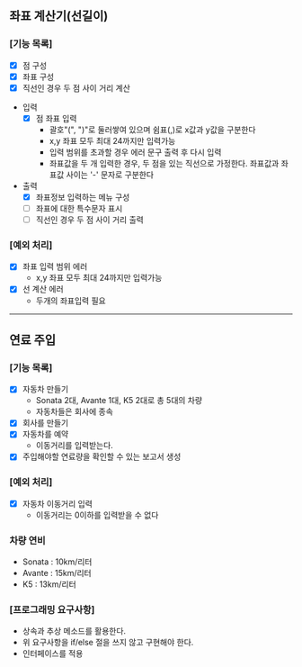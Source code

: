 ## 좌표 계산기(선길이)

### [기능 목록]

* [x] 점 구성
* [x] 좌표 구성
* [x] 직선인 경우 두 점 사이 거리 계산

- 입력
    * [x] 점 좌표 입력
        - 괄호"(", ")"로 둘러쌓여 있으며 쉼표(,)로 x값과 y값을 구분한다
        - x,y 좌표 모두 최대 24까지만 입력가능
        - 입력 범위를 초과할 경우 에러 문구 출력 후 다시 입력
        - 좌표값을 두 개 입력한 경우, 두 점을 있는 직선으로 가정한다. 좌표값과 좌표값 사이는 '-' 문자로 구분한다

- 출력
    * [x] 좌표정보 입력하는 메뉴 구성
    * [ ] 좌표에 대한 특수문자 표시
    * [ ] 직선인 경우 두 점 사이 거리 출력

### [예외 처리]

* [x] 좌표 입력 범위 에러
    - x,y 좌표 모두 최대 24까지만 입력가능
* [x] 선 계산 에러
    - 두개의 좌표입력 필요

----

## 연료 주입

### [기능 목록]

* [x] 자동차 만들기
    - Sonata 2대, Avante 1대, K5 2대로 총 5대의 차량
    - 자동차들은 회사에 종속
* [x] 회사를 만들기
* [x] 자동차를 예약
    - 이동거리를 입력받는다.
* [x] 주입해야할 연료량을 확인할 수 있는 보고서 생성

### [예외 처리]

* [x] 자동차 이동거리 입력
    - 이동거리는 0이하를 입력받을 수 없다

### 차량 연비

* Sonata : 10km/리터
* Avante : 15km/리터
* K5 : 13km/리터

### [프로그래밍 요구사항]

- 상속과 추상 메소드를 활용한다.
- 위 요구사항을 if/else 절을 쓰지 않고 구현해야 한다.
- 인터페이스를 적용